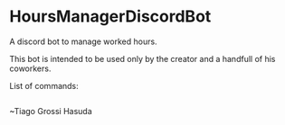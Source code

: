 # HoursManagerDiscordBot
A discord bot to manage worked hours.

This bot is intended to be used only by the creator and a handfull of his coworkers.

List of commands:
```

```

~Tiago Grossi Hasuda